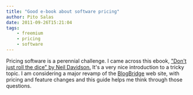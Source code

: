 ```yaml
---
title: "Good e-book about software pricing"
author: Pito Salas
date: 2011-09-26T15:21:04
tags:
    - freemium
    - pricing
    - software
---
```




Pricing software is a perennial challenge. I came across this ebook, ["Don't
just roll the dice" by Neil
Davidson.](<http://www.neildavidson.com/dontjustrollthedice.html>) It's a very
nice introduction to a tricky topic. I am considering a major revamp of the
[BlogBridge](<http://www.blogbridge.com>) web site, with pricing and feature
changes and this guide helps me think through those questions.


